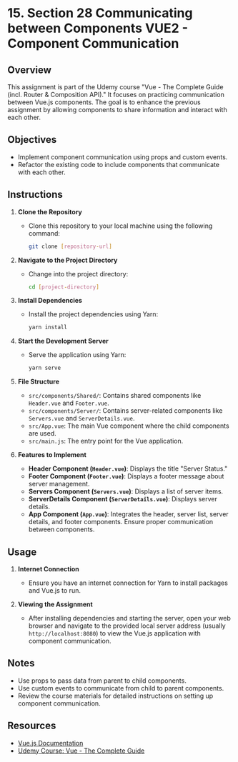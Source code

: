 # 15. Section 28 Communicating between Components VUE2 - Component Communication

## Overview

This assignment is part of the Udemy course "Vue - The Complete Guide (incl. Router & Composition API)." It focuses on practicing communication between Vue.js components. The goal is to enhance the previous assignment by allowing components to share information and interact with each other.

## Objectives

- Implement component communication using props and custom events.
- Refactor the existing code to include components that communicate with each other.

## Instructions

1. **Clone the Repository**
   - Clone this repository to your local machine using the following command:
     ```bash
     git clone [repository-url]
     ```

2. **Navigate to the Project Directory**
   - Change into the project directory:
     ```bash
     cd [project-directory]
     ```

3. **Install Dependencies**
   - Install the project dependencies using Yarn:
     ```bash
     yarn install
     ```

4. **Start the Development Server**
   - Serve the application using Yarn:
     ```bash
     yarn serve
     ```

5. **File Structure**
   - `src/components/Shared/`: Contains shared components like `Header.vue` and `Footer.vue`.
   - `src/components/Server/`: Contains server-related components like `Servers.vue` and `ServerDetails.vue`.
   - `src/App.vue`: The main Vue component where the child components are used.
   - `src/main.js`: The entry point for the Vue application.

6. **Features to Implement**
   - **Header Component (`Header.vue`)**: Displays the title "Server Status."
   - **Footer Component (`Footer.vue`)**: Displays a footer message about server management.
   - **Servers Component (`Servers.vue`)**: Displays a list of server items.
   - **ServerDetails Component (`ServerDetails.vue`)**: Displays server details.
   - **App Component (`App.vue`)**: Integrates the header, server list, server details, and footer components. Ensure proper communication between components.

## Usage

1. **Internet Connection**
   - Ensure you have an internet connection for Yarn to install packages and Vue.js to run.

2. **Viewing the Assignment**
   - After installing dependencies and starting the server, open your web browser and navigate to the provided local server address (usually `http://localhost:8080`) to view the Vue.js application with component communication.

## Notes

- Use props to pass data from parent to child components.
- Use custom events to communicate from child to parent components.
- Review the course materials for detailed instructions on setting up component communication.

## Resources

- [Vue.js Documentation](https://vuejs.org/guide/introduction.html)
- [Udemy Course: Vue - The Complete Guide](https://www.udemy.com/course/vuejs-2-the-complete-guide/)
